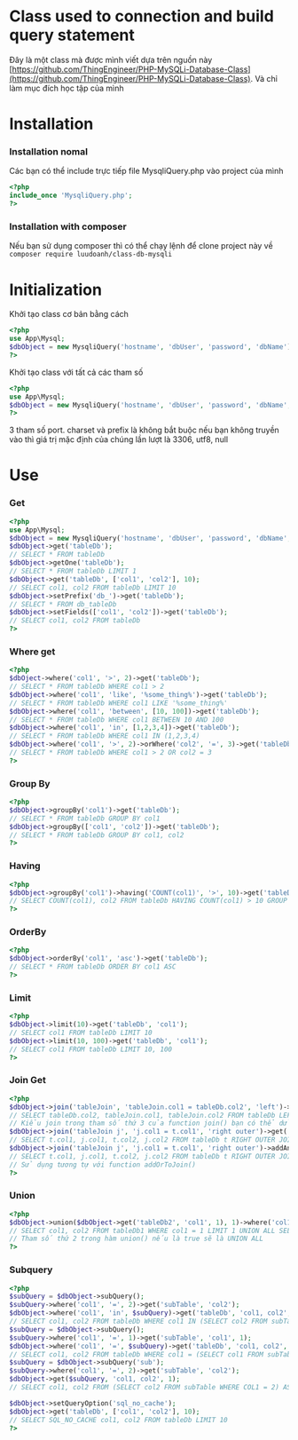 # Class used to connection and build query statement
Đây là một class mà được mình viết dựa trên nguồn này [https://github.com/ThingEngineer/PHP-MySQLi-Database-Class](https://github.com/ThingEngineer/PHP-MySQLi-Database-Class). Và chỉ làm mục đích học tập của mình
# Installation
### Installation nomal
Các bạn có thể include trực tiếp file MysqliQuery.php vào project của mình

```php
<?php
include_once 'MysqliQuery.php';
?>
```
### Installation with composer
Nếu bạn sử dụng composer thì có thể chạy lệnh để clone project này về
```composer require luudoanh/class-db-mysqli```
# Initialization
Khởi tạo class cơ bản bằng cách
```php
<?php
use App\Mysql;
$dbObject = new MysqliQuery('hostname', 'dbUser', 'password', 'dbName');
?>
```
Khởi tạo class với tất cả các tham số
```php
<?php
use App\Mysql;
$dbObject = new MysqliQuery('hostname', 'dbUser', 'password', 'dbName', 'port', 'charset', 'prefix');
?>
```
3 tham số port. charset và prefix là không bắt buộc nếu bạn không truyền vào thì giá trị mặc định của chúng lần lượt là 3306, utf8, null
# Use
### Get
```php
<?php
use App\Mysql;
$dbObject = new MysqliQuery('hostname', 'dbUser', 'password', 'dbName', 'port', 'charset', 'prefix');
$dbObject->get('tableDb');
// SELECT * FROM tableDb
$dbObject->getOne('tableDb');
// SELECT * FROM tableDb LIMIT 1
$dbObject->get('tableDb', ['col1', 'col2'], 10);
// SELECT col1, col2 FROM tableDb LIMIT 10
$dbObject->setPrefix('db_')->get('tableDb');
// SELECT * FROM db_tableDb
$dbObject->setFields(['col1', 'col2'])->get('tableDb');
// SELECT col1, col2 FROM tableDb
?>
```

### Where get
```php
<?php
$dbOject->where('col1', '>', 2)->get('tableDb');
// SELECT * FROM tableDb WHERE col1 > 2
$dbObject->where('col1', 'like', '%some_thing%')->get('tableDb');
// SELECT * FROM tableDb WHERE col1 LIKE '%some_thing%'
$dbObject->where('col1', 'between', [10, 100])->get('tableDb');
// SELECT * FROM tableDb WHERE col1 BETWEEN 10 AND 100
$dbObject->where('col1', 'in', [1,2,3,4])->get('tableDb');
// SELECT * FROM tableDb WHERE col1 IN (1,2,3,4)
$dbObject->where('col1', '>', 2)->orWhere('col2', '=', 3)->get('tableDb');
// SELECT * FROM tableDb WHERE col1 > 2 OR col2 = 3
?>
```

### Group By
```php
<?php
$dbObject->groupBy('col1')->get('tableDb');
// SELECT * FROM tableDb GROUP BY col1
$dbObject->groupBy(['col1', 'col2'])->get('tableDb');
// SELECT * FROM tableDb GROUP BY col1, col2
?>
```

### Having 
```php
<?php
$dbObject->groupBy('col1')->having('COUNT(col1)', '>', 10)->get('tableDb', 'COUNT(col1), col2', 10);
// SELECT COUNT(col1), col2 FROM tableDb HAVING COUNT(col1) > 10 GROUP BY col1 LIMIT 10
?>
```

### OrderBy
```php
<?php
$dbObject->orderBy('col1', 'asc')->get('tableDb');
// SELECT * FROM tableDb ORDER BY col1 ASC
?>
```

### Limit
```php
<?php
$dbObject->limit(10)->get('tableDb', 'col1');
// SELECT col1 FROM tableDb LIMIT 10
$dbObject->limit(10, 100)->get('tableDb', 'col1');
// SELECT col1 FROM tableDb LIMIT 10, 100
?>
```

### Join Get
```php
<?php
$dbObject->join('tableJoin', 'tableJoin.col1 = tableDb.col2', 'left')->get('tableDb', ['tableDb.col2', 'tableJoin.col1', 'tableJoin.col2'], 10);
// SELECT tableDb.col2, tableJoin.col1, tableJoin.col2 FROM tableDb LEFT JOIN tableJoin ON tableDb.col2 = tableJoin.col1 LIMIT 10
// Kiểu join trong tham số thứ 3 của function join() bạn có thể dử dụng INNER, LEFT, LEFT OUTER, RIGHT, RIGHT OUTER
$dbObject->join('tableJoin j', 'j.col1 = t.col1', 'right outer')->get('tableDb t', ['t.col1', 'j.col1', 't.col2', 'j.col2'], 10);
// SELECT t.col1, j.col1, t.col2, j.col2 FROM tableDb t RIGHT OUTER JOIN tableJoin ON j.col1 = t.col2 LIMIT 10
$dbObject->join('tableJoin j', 'j.col1 = t.col1', 'right outer')->addAndToJoin('j.col2', '>', 3)->get('tableDb t', ['t.col1', 'j.col1', 't.col2', 'j.col2'], 10);
// SELECT t.col1, j.col1, t.col2, j.col2 FROM tableDb t RIGHT OUTER JOIN tableJoin ON j.col1 = t.col2 AND j.col2 > 3 LIMIT 10
// Sử dụng tương tự với function addOrToJoin()
?>
```

### Union
```php
<?php
$dbObject->union($dbObject->get('tableDb2', 'col1', 1), 1)->where('col1', '=', 1)->get('tableDb1', 'col1, col2', 1);
// SELECT col1, col2 FROM tableDb1 WHERE col1 = 1 LIMIT 1 UNION ALL SELECT col1 FROM tableDb2 LIMIT 1
// Tham số thứ 2 trong hàm union() nếu là true sẽ là UNION ALL
?>
```

### Subquery
```php
<?php
$subQuery = $dbObject->subQuery();
$subQuery->where('col1', '=', 2)->get('subTable', 'col2');
$dbObject->where('col1', 'in', $subQuery)->get('tableDb', 'col1, col2', 1);
// SELECT col1, col2 FROM tableDb WHERE col1 IN (SELECT col2 FROM subTable WHERE col1 = 2) LIMIT 1
$subQuery = $dbObject->subQuery();
$subQuery->where('col1', '=', 1)->get('subTable', 'col1', 1);
$dbObject->where('col1', '=', $subQuery)->get('tableDb', 'col1, col2', 1);
// SELECT col1, col2 FROM tableDb WHERE col1 = (SELECT col1 FROM subTable WHERE col1 = 1 LIMIT 1) LIMIT 1
$subQuery = $dbObject->subQuery('sub');
$subQuery->where('col1', '=', 2)->get('subTable', 'col2');
$dbObject->get($subQuery, 'col1, col2', 1);
// SELECT col1, col2 FROM (SELECT col2 FROM subTable WHERE COL1 = 2) AS sub LIMIT 1

$dbObject->setQueryOption('sql_no_cache');
$dbObject->get('tableDb', ['col1', 'col2'], 10);
// SELECT SQL_NO_CACHE col1, col2 FROM tableDb LIMIT 10
?>
```
